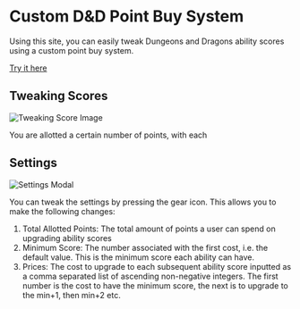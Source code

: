 # Custom D&D Point Buy System
Using this site, you can easily tweak Dungeons and Dragons ability scores using a custom point buy system.

[Try it here](https://jack-kraus.github.io/custom_dnd_point_buy/)

## Tweaking Scores

![Tweaking Score Image](https://i.imgur.com/2OIqrBT.png)

You are allotted a certain number of points, with each 

## Settings

![Settings Modal](https://i.imgur.com/GgfcGNf.png)

You can tweak the settings by pressing the gear icon. This allows you to make the following changes:

1. Total Allotted Points: The total amount of points a user can spend on upgrading ability scores
2. Minimum Score: The number associated with the first cost, i.e. the default value. This is the minimum score each ability can have.
3. Prices: The cost to upgrade to each subsequent ability score inputted as a comma separated list of ascending non-negative integers. The first number is the cost to have the minimum score, the next is to upgrade to the min+1, then min+2 etc.
